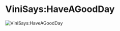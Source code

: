 # ViniSays:HaveAGoodDay
![ViniSays:HaveAGoodDay](https://bipbap.ru/wp-content/uploads/2018/09/tmp532487837539368961.png)

